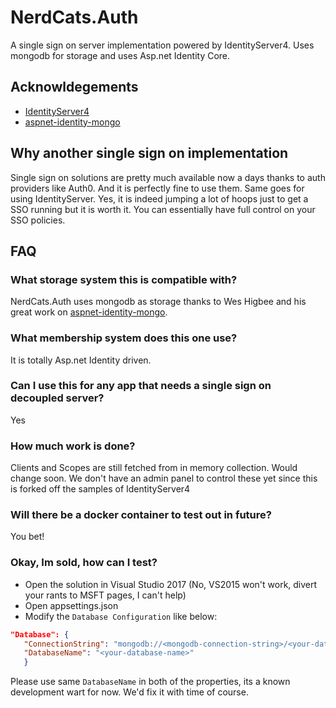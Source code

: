 # NerdCats.Auth
A single sign on server implementation powered by IdentityServer4. Uses mongodb for storage and uses Asp.net Identity Core.

## Acknowldegements
 - [IdentityServer4](https://github.com/IdentityServer/IdentityServer4)
 - [aspnet-identity-mongo](https://github.com/g0t4/aspnet-identity-mongo)

## Why another single sign on implementation
Single sign on solutions are pretty much available now a days thanks to auth providers like Auth0. And it is perfectly fine to use them. Same goes for using IdentityServer. Yes, it is indeed jumping a lot of hoops just to get a SSO running but it is worth it. You can essentially have full control on your SSO policies.

## FAQ
### What storage system this is compatible with?
NerdCats.Auth uses mongodb as storage thanks to Wes Higbee and his great work on [aspnet-identity-mongo](https://github.com/g0t4/aspnet-identity-mongo).

### What membership system does this one use?
It is totally Asp.net Identity driven.

### Can I use this for any app that needs a single sign on decoupled server?
Yes

### How much work is done?
Clients and Scopes are still fetched from in memory collection. Would change soon. We don't
have an admin panel to control these yet since this is forked off the samples of IdentityServer4

### Will there be a docker container to test out in future?
You bet!

### Okay, Im sold, how can I test?
 - Open the solution in Visual Studio 2017 (No, VS2015 won't work, divert your rants to MSFT pages, I can't help)
 - Open appsettings.json
 - Modify the `Database Configuration` like below:
 ```json
"Database": {
    "ConnectionString": "mongodb://<mongodb-connection-string>/<your-database-name>",
    "DatabaseName": "<your-database-name>"
    }
 ```

Please use same `DatabaseName` in both of the properties, its a known development wart for now. We'd fix it with time of course.